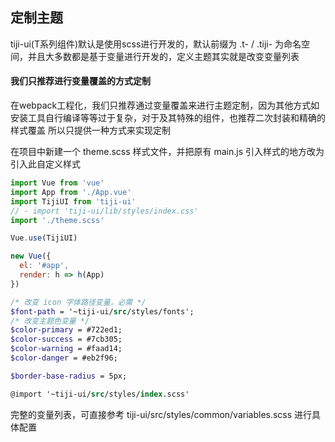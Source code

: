 ## 定制主题

tiji-ui(T系列组件)默认是使用scss进行开发的，默认前缀为 .t- / .tiji- 为命名空间，并且大多数都是基于变量进行开发的，定义主题其实就是改变变量列表

#### 我们只推荐进行变量覆盖的方式定制

在webpack工程化，我们只推荐通过变量覆盖来进行主题定制，因为其他方式如安装工具自行编译等等过于复杂，对于及其特殊的组件，也推荐二次封装和精确的样式覆盖
所以只提供一种方式来实现定制

在项目中新建一个 theme.scss 样式文件，并把原有 main.js 引入样式的地方改为引入此自定义样式

```javascript
import Vue from 'vue'
import App from './App.vue'
import TijiUI from 'tiji-ui'
// - import 'tiji-ui/lib/styles/index.css'
import './theme.scss'

Vue.use(TijiUI)

new Vue({
  el: '#app',
  render: h => h(App)
})
```

```scss
/* 改变 icon 字体路径变量，必需 */
$font-path = '~tiji-ui/src/styles/fonts';
/* 改变主题色变量 */
$color-primary = #722ed1;
$color-success = #7cb305;
$color-warning = #faad14;
$color-danger = #eb2f96;

$border-base-radius = 5px;

@import '~tiji-ui/src/styles/index.scss'
```

完整的变量列表，可直接参考 tiji-ui/src/styles/common/variables.scss 进行具体配置
